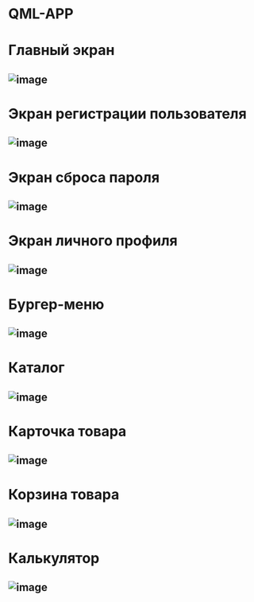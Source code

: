 # QML-APP
Главный экран 
=============
![image](https://github.com/user-attachments/assets/2f25d2be-c1a2-4685-8ac2-bdb92a04a0e9)
-------------
Экран регистрации пользователя
===========
![image](https://github.com/user-attachments/assets/e0dd0918-3f43-4d91-8bee-41c007c5316c)
----------
Экран сброса пароля
=========
![image](https://github.com/user-attachments/assets/95ba78fb-4ffc-421d-9fa2-14a04011cac0)
-------------------
Экран личного профиля
========
![image](https://github.com/user-attachments/assets/eea4792e-aaf2-44e3-b1b8-268848d5d992)
---------
Бургер-меню
========
![image](https://github.com/user-attachments/assets/d35d7064-6a33-4a27-a3da-8dc52f36d2df)
----------
Каталог
=======
![image](https://github.com/user-attachments/assets/dd328aff-660d-4030-bcb9-d44d1a949c8c)
---------
Карточка товара
=========
![image](https://github.com/user-attachments/assets/9aa7212e-6445-4e9e-82be-2eb08708bf67)
----------
Корзина товара
========
![image](https://github.com/user-attachments/assets/8df938b9-e589-4a7b-86d1-b845843bc085)
--------
Калькулятор 
=======
![image](https://github.com/user-attachments/assets/587c32b0-0178-4fdc-b856-1f99c6eef524)
----------




